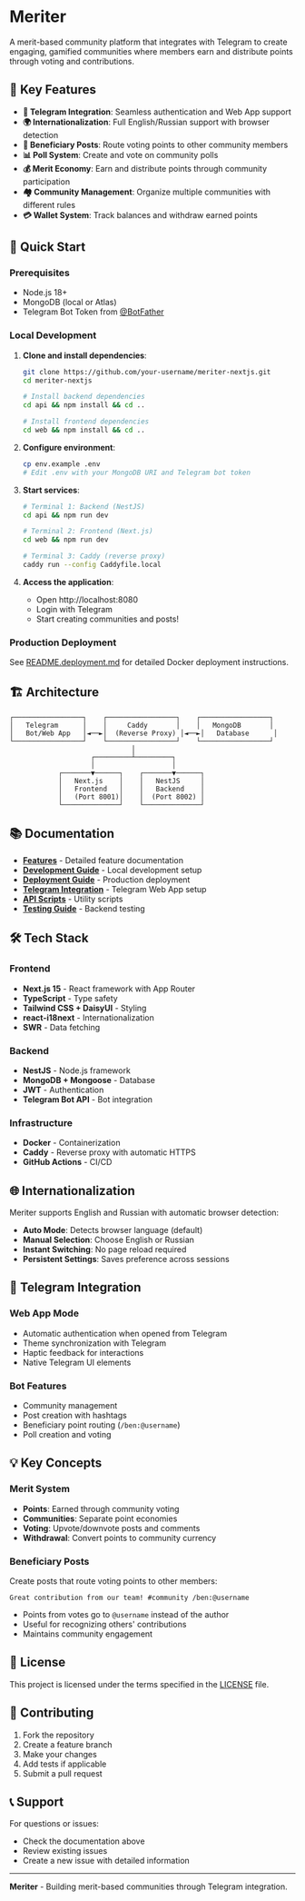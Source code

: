 # Meriter

A merit-based community platform that integrates with Telegram to create engaging, gamified communities where members earn and distribute points through voting and contributions.

## 🌟 Key Features

- **📱 Telegram Integration**: Seamless authentication and Web App support
- **🌍 Internationalization**: Full English/Russian support with browser detection
- **🎯 Beneficiary Posts**: Route voting points to other community members
- **📊 Poll System**: Create and vote on community polls
- **💰 Merit Economy**: Earn and distribute points through community participation
- **🏘️ Community Management**: Organize multiple communities with different rules
- **💳 Wallet System**: Track balances and withdraw earned points

## 🚀 Quick Start

### Prerequisites

- Node.js 18+
- MongoDB (local or Atlas)
- Telegram Bot Token from [@BotFather](https://t.me/botfather)

### Local Development

1. **Clone and install dependencies**:
   ```bash
   git clone https://github.com/your-username/meriter-nextjs.git
   cd meriter-nextjs
   
   # Install backend dependencies
   cd api && npm install && cd ..
   
   # Install frontend dependencies  
   cd web && npm install && cd ..
   ```

2. **Configure environment**:
   ```bash
   cp env.example .env
   # Edit .env with your MongoDB URI and Telegram bot token
   ```

3. **Start services**:
   ```bash
   # Terminal 1: Backend (NestJS)
   cd api && npm run dev
   
   # Terminal 2: Frontend (Next.js)
   cd web && npm run dev
   
   # Terminal 3: Caddy (reverse proxy)
   caddy run --config Caddyfile.local
   ```

4. **Access the application**:
   - Open http://localhost:8080
   - Login with Telegram
   - Start creating communities and posts!

### Production Deployment

See [README.deployment.md](README.deployment.md) for detailed Docker deployment instructions.

## 🏗️ Architecture

```
┌─────────────────┐    ┌─────────────────┐    ┌─────────────────┐
│   Telegram      │    │     Caddy       │    │   MongoDB       │
│   Bot/Web App   │◄──►│  (Reverse Proxy) │◄──►│   Database      │
└─────────────────┘    └─────────────────┘    └─────────────────┘
                              │
                    ┌─────────┴─────────┐
                    │                   │
            ┌───────▼──────┐    ┌───────▼──────┐
            │   Next.js    │    │   NestJS     │
            │   Frontend   │    │   Backend    │
            │   (Port 8001)│    │  (Port 8002) │
            └──────────────┘    └──────────────┘
```

## 📚 Documentation

- **[Features](FEATURES.md)** - Detailed feature documentation
- **[Development Guide](DEVELOPMENT.md)** - Local development setup
- **[Deployment Guide](README.deployment.md)** - Production deployment
- **[Telegram Integration](web/TELEGRAM_WEBAPP.md)** - Telegram Web App setup
- **[API Scripts](api/scripts/README.md)** - Utility scripts
- **[Testing Guide](api/apps/meriter/test/TESTING_GUIDE.md)** - Backend testing

## 🛠️ Tech Stack

### Frontend
- **Next.js 15** - React framework with App Router
- **TypeScript** - Type safety
- **Tailwind CSS + DaisyUI** - Styling
- **react-i18next** - Internationalization
- **SWR** - Data fetching

### Backend
- **NestJS** - Node.js framework
- **MongoDB + Mongoose** - Database
- **JWT** - Authentication
- **Telegram Bot API** - Bot integration

### Infrastructure
- **Docker** - Containerization
- **Caddy** - Reverse proxy with automatic HTTPS
- **GitHub Actions** - CI/CD

## 🌐 Internationalization

Meriter supports English and Russian with automatic browser detection:

- **Auto Mode**: Detects browser language (default)
- **Manual Selection**: Choose English or Russian
- **Instant Switching**: No page reload required
- **Persistent Settings**: Saves preference across sessions

## 🤖 Telegram Integration

### Web App Mode
- Automatic authentication when opened from Telegram
- Theme synchronization with Telegram
- Haptic feedback for interactions
- Native Telegram UI elements

### Bot Features
- Community management
- Post creation with hashtags
- Beneficiary point routing (`/ben:@username`)
- Poll creation and voting

## 💡 Key Concepts

### Merit System
- **Points**: Earned through community voting
- **Communities**: Separate point economies
- **Voting**: Upvote/downvote posts and comments
- **Withdrawal**: Convert points to community currency

### Beneficiary Posts
Create posts that route voting points to other members:
```
Great contribution from our team! #community /ben:@username
```
- Points from votes go to `@username` instead of the author
- Useful for recognizing others' contributions
- Maintains community engagement

## 📄 License

This project is licensed under the terms specified in the [LICENSE](LICENSE) file.

## 🤝 Contributing

1. Fork the repository
2. Create a feature branch
3. Make your changes
4. Add tests if applicable
5. Submit a pull request

## 📞 Support

For questions or issues:
- Check the documentation above
- Review existing issues
- Create a new issue with detailed information

---

**Meriter** - Building merit-based communities through Telegram integration.
